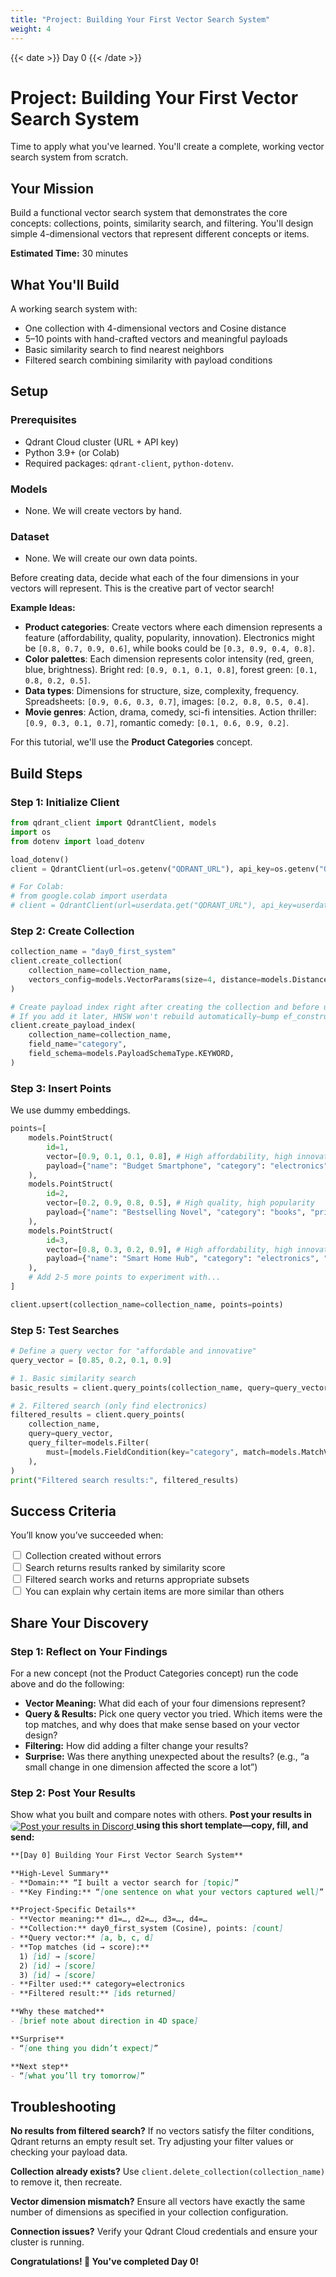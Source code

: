 ```yaml
---
title: "Project: Building Your First Vector Search System"
weight: 4
---
```


{{< date >}} Day 0 {{< /date >}}

# Project: Building Your First Vector Search System

Time to apply what you've learned. You'll create a complete, working vector search system from scratch.

## Your Mission

Build a functional vector search system that demonstrates the core concepts: collections, points, similarity search, and filtering. You'll design simple 4-dimensional vectors that represent different concepts or items.

**Estimated Time:** 30 minutes

## What You'll Build

A working search system with:
- One collection with 4-dimensional vectors and Cosine distance
- 5–10 points with hand-crafted vectors and meaningful payloads
- Basic similarity search to find nearest neighbors
- Filtered search combining similarity with payload conditions

## Setup

### Prerequisites
- Qdrant Cloud cluster (URL + API key)
- Python 3.9+ (or Colab)
- Required packages: `qdrant-client`, `python-dotenv`.

### Models
- None. We will create vectors by hand.

### Dataset
- None. We will create our own data points.

Before creating data, decide what each of the four dimensions in your vectors will represent. This is the creative part of vector search!

**Example Ideas:**
- **Product categories**: Create vectors where each dimension represents a feature (affordability, quality, popularity, innovation). Electronics might be `[0.8, 0.7, 0.9, 0.6]`, while books could be `[0.3, 0.9, 0.4, 0.8]`.
- **Color palettes**: Each dimension represents color intensity (red, green, blue, brightness). Bright red: `[0.9, 0.1, 0.1, 0.8]`, forest green: `[0.1, 0.8, 0.2, 0.5]`.
- **Data types**: Dimensions for structure, size, complexity, frequency. Spreadsheets: `[0.9, 0.6, 0.3, 0.7]`, images: `[0.2, 0.8, 0.5, 0.4]`.
- **Movie genres**: Action, drama, comedy, sci-fi intensities. Action thriller: `[0.9, 0.3, 0.1, 0.7]`, romantic comedy: `[0.1, 0.6, 0.9, 0.2]`.

For this tutorial, we'll use the **Product Categories** concept.

## Build Steps
### Step 1: Initialize Client
```python
from qdrant_client import QdrantClient, models
import os
from dotenv import load_dotenv

load_dotenv()
client = QdrantClient(url=os.getenv("QDRANT_URL"), api_key=os.getenv("QDRANT_API_KEY"))

# For Colab:
# from google.colab import userdata
# client = QdrantClient(url=userdata.get("QDRANT_URL"), api_key=userdata.get("QDRANT_API_KEY"))
```

### Step 2: Create Collection
```python
collection_name = "day0_first_system"
client.create_collection(
    collection_name=collection_name,
    vectors_config=models.VectorParams(size=4, distance=models.Distance.COSINE),
)

# Create payload index right after creating the collection and before uploading any data to enable filtering.
# If you add it later, HNSW won't rebuild automatically—bump ef_construct (e.g., 100→101) to trigger a safe rebuild.
client.create_payload_index(
    collection_name=collection_name,
    field_name="category",
    field_schema=models.PayloadSchemaType.KEYWORD,
)
```


### Step 3: Insert Points

We use dummy embeddings.

```python
points=[
    models.PointStruct(
        id=1,
        vector=[0.9, 0.1, 0.1, 0.8], # High affordability, high innovation
        payload={"name": "Budget Smartphone", "category": "electronics", "price": 299},
    ),
    models.PointStruct(
        id=2,
        vector=[0.2, 0.9, 0.8, 0.5], # High quality, high popularity
        payload={"name": "Bestselling Novel", "category": "books", "price": 19},
    ),
    models.PointStruct(
        id=3,
        vector=[0.8, 0.3, 0.2, 0.9], # High affordability, high innovation (similar to ID 1)
        payload={"name": "Smart Home Hub", "category": "electronics", "price": 89},
    ),
    # Add 2-5 more points to experiment with...
]

client.upsert(collection_name=collection_name, points=points)
```

### Step 5: Test Searches
```python
# Define a query vector for "affordable and innovative"
query_vector = [0.85, 0.2, 0.1, 0.9]

# 1. Basic similarity search
basic_results = client.query_points(collection_name, query=query_vector)

# 2. Filtered search (only find electronics)
filtered_results = client.query_points(
    collection_name,
    query=query_vector,
    query_filter=models.Filter(
        must=[models.FieldCondition(key="category", match=models.MatchValue(value="electronics"))]
    ),
)
print("Filtered search results:", filtered_results)
```

## Success Criteria

You’ll know you’ve succeeded when:

<input type="checkbox"> Collection created without errors  
<input type="checkbox"> Search returns results ranked by similarity score  
<input type="checkbox"> Filtered search works and returns appropriate subsets  
<input type="checkbox"> You can explain why certain items are more similar than others  


## Share Your Discovery

### Step 1: Reflect on Your Findings

For a new concept (not the Product Categories concept) run the code above and do the following:

* **Vector Meaning:** What did each of your four dimensions represent?
* **Query & Results:** Pick one query vector you tried. Which items were the top matches, and why does that make sense based on your vector design?
* **Filtering:** How did adding a filter change your results?
* **Surprise:** Was there anything unexpected about the results? (e.g., “a small change in one dimension affected the score a lot”)

### Step 2: Post Your Results

Show what you built and compare notes with others. **Post your results in** <a href="https://discord.com/invite/qdrant" target="_blank" rel="noopener noreferrer" aria-label="Qdrant Discord">
  <img src="https://img.shields.io/badge/Qdrant%20Discord-5865F2?style=flat&logo=discord&logoColor=white&labelColor=5865F2&color=5865F2"
       alt="Post your results in Discord"
       style="display:inline; margin:0; vertical-align:middle; border-radius:9999px;" />
</a> **using this short template—copy, fill, and send:**


```markdown
**[Day 0] Building Your First Vector Search System**

**High-Level Summary**
- **Domain:** “I built a vector search for [topic]”
- **Key Finding:** “[one sentence on what your vectors captured well]”

**Project-Specific Details**
- **Vector meaning:** d1=…, d2=…, d3=…, d4=…
- **Collection:** day0_first_system (Cosine), points: [count]
- **Query vector:** [a, b, c, d]
- **Top matches (id → score):**
  1) [id] → [score]
  2) [id] → [score]
  3) [id] → [score]
- **Filter used:** category=electronics
- **Filtered result:** [ids returned]

**Why these matched**
- [brief note about direction in 4D space]

**Surprise**
- “[one thing you didn’t expect]”

**Next step**
- “[what you’ll try tomorrow]”
```

## Troubleshooting

**No results from filtered search?** If no vectors satisfy the filter conditions, Qdrant returns an empty result set. Try adjusting your filter values or checking your payload data.

**Collection already exists?** Use `client.delete_collection(collection_name)` to remove it, then recreate.

**Vector dimension mismatch?** Ensure all vectors have exactly the same number of dimensions as specified in your collection configuration.

**Connection issues?** Verify your Qdrant Cloud credentials and ensure your cluster is running. 

**Congratulations! 🎉 You've completed Day 0!**